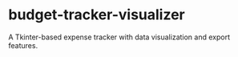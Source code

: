 # budget-tracker-visualizer
A Tkinter-based expense tracker with data visualization and export features.
